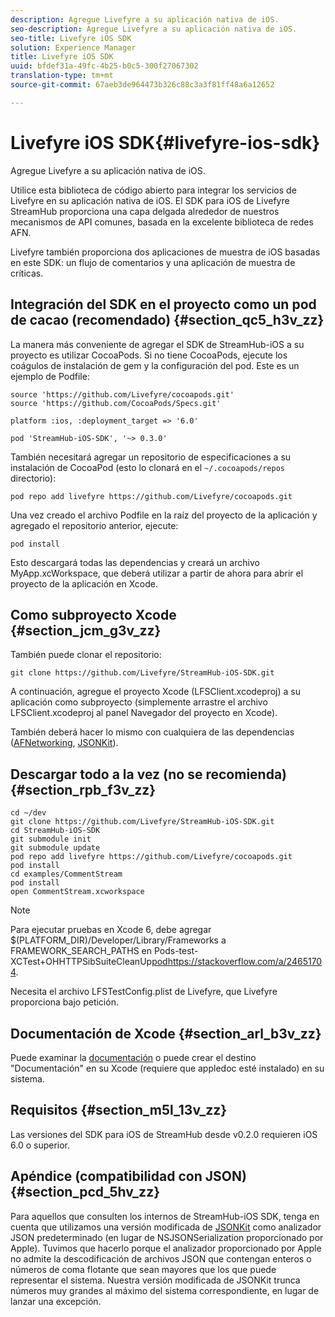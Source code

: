 ```yaml
---
description: Agregue Livefyre a su aplicación nativa de iOS.
seo-description: Agregue Livefyre a su aplicación nativa de iOS.
seo-title: Livefyre iOS SDK
solution: Experience Manager
title: Livefyre iOS SDK
uuid: bfdef31a-49fc-4b25-b0c5-300f27067302
translation-type: tm+mt
source-git-commit: 67aeb3de964473b326c88c3a3f81ff48a6a12652

---
```



# Livefyre iOS SDK{#livefyre-ios-sdk}

Agregue Livefyre a su aplicación nativa de iOS.

Utilice esta biblioteca de código abierto para integrar los servicios de Livefyre en su aplicación nativa de iOS. El SDK para iOS de Livefyre StreamHub proporciona una capa delgada alrededor de nuestros mecanismos de API comunes, basada en la excelente biblioteca de redes AFN.

Livefyre también proporciona dos aplicaciones de muestra de iOS basadas en este SDK: un flujo de comentarios y una aplicación de muestra de críticas.

## Integración del SDK en el proyecto como un pod de cacao (recomendado) {#section_qc5_h3v_zz}

La manera más conveniente de agregar el SDK de StreamHub-iOS a su proyecto es utilizar CocoaPods. Si no tiene CocoaPods, ejecute los coágulos de instalación de gem y la configuración del pod. Este es un ejemplo de Podfile:

```
source 'https://github.com/Livefyre/cocoapods.git' 
source 'https://github.com/CocoaPods/Specs.git' 
  
platform :ios, :deployment_target => '6.0' 
  
pod 'StreamHub-iOS-SDK', '~> 0.3.0'
```

También necesitará agregar un repositorio de especificaciones a su instalación de CocoaPod (esto lo clonará en el `~/.cocoapods/repos` directorio):

```
pod repo add livefyre https://github.com/Livefyre/cocoapods.git
```

Una vez creado el archivo Podfile en la raíz del proyecto de la aplicación y agregado el repositorio anterior, ejecute:

```
pod install
```

Esto descargará todas las dependencias y creará un archivo MyApp.xcWorkspace, que deberá utilizar a partir de ahora para abrir el proyecto de la aplicación en Xcode.

## Como subproyecto Xcode {#section_jcm_g3v_zz}

También puede clonar el repositorio:

```
git clone https://github.com/Livefyre/StreamHub-iOS-SDK.git 
```

A continuación, agregue el proyecto Xcode (LFSClient.xcodeproj) a su aplicación como subproyecto (simplemente arrastre el archivo LFSClient.xcodeproj al panel Navegador del proyecto en Xcode).

También deberá hacer lo mismo con cualquiera de las dependencias ([AFNetworking](https://github.com/AFNetworking/AFNetworking), [JSONKit](https://github.com/escherba/JSONKit)).

## Descargar todo a la vez (no se recomienda) {#section_rpb_f3v_zz}

```
cd ~/dev 
git clone https://github.com/Livefyre/StreamHub-iOS-SDK.git 
cd StreamHub-iOS-SDK 
git submodule init 
git submodule update 
pod repo add livefyre https://github.com/Livefyre/cocoapods.git 
pod install 
cd examples/CommentStream 
pod install 
open CommentStream.xcworkspace
```

>[!NOTE]
>
>Para ejecutar pruebas en Xcode 6, debe agregar $(PLATFORM_DIR)/Developer/Library/Frameworks a FRAMEWORK_SEARCH_PATHS en Pods-test-XCTest+OHHTTPSibSuiteCleanUp[podhttps://stackoverflow.com/a/24651704](https://stackoverflow.com/a/24651704).

Necesita el archivo LFSTestConfig.plist de Livefyre, que Livefyre proporciona bajo petición.

## Documentación de Xcode {#section_arl_b3v_zz}

Puede examinar la [documentación](https://livefyre.github.com/StreamHub-iOS-SDK/) o puede crear el destino "Documentación" en su Xcode (requiere que appledoc esté instalado) en su sistema.

## Requisitos {#section_m5l_13v_zz}

Las versiones del SDK para iOS de StreamHub desde v0.2.0 requieren iOS 6.0 o superior.

## Apéndice (compatibilidad con JSON) {#section_pcd_5hv_zz}

Para aquellos que consulten los internos de StreamHub-iOS SDK, tenga en cuenta que utilizamos una versión modificada de [JSONKit](https://github.com/escherba/JSONKit) como analizador JSON predeterminado (en lugar de NSJSONSerialization proporcionado por Apple). Tuvimos que hacerlo porque el analizador proporcionado por Apple no admite la descodificación de archivos JSON que contengan enteros o números de coma flotante que sean mayores que los que puede representar el sistema. Nuestra versión modificada de JSONKit trunca números muy grandes al máximo del sistema correspondiente, en lugar de lanzar una excepción.
